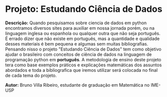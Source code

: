 # **Projeto: Estudando Ciência de Dados**

**Descrição:** Quando pesquisamos sobre ciencia de dados em python encontramos diversos sites para auxiliar em nossa jornada porém, ou na linguagem inglesa ou espanhola ou qualquer outra que  não seja português. É errado dizer que não existe em português, mas a quantidade e qualidade desses materiais é bem pequena e algumas sem muitas bibliografias. Pensando nisso o projeto "Estudando Ciência de Dados" tem como objetivo ajudar o brasileiro com conceitos de ciência de dados na linguagem de programação python em **português**. A metodologia de ensino deste projeto tera como base exemplos práticos e explicações matemáticas dos assuntos abordados e toda a bibliografica que iremos utilizar será colocada no final de cada tema do projeto.

**Autor:** Bruno Villa Ribeiro, estudante de graduação em Matemática no IME-USP
